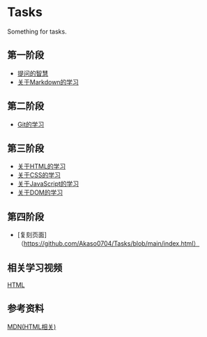 # Tasks
Something for tasks.
## 第一阶段
* [提问的智慧](https://github.com/Akaso0704/Tasks/blob/main/%E7%AC%AC%E4%B8%80%E9%98%B6%E6%AE%B5.md#%E6%8F%90%E9%97%AE%E7%9A%84%E6%99%BA%E6%85%A7)  
* [关于Markdown的学习](https://github.com/Akaso0704/Tasks/blob/main/%E7%AC%AC%E4%B8%80%E9%98%B6%E6%AE%B5.md#%E5%85%B3%E4%BA%8Emarkdown%E7%9A%84%E5%AD%A6%E4%B9%A0) 
## 第二阶段
* [Git的学习](https://github.com/Akaso0704/Tasks/blob/main/%E7%AC%AC%E4%BA%8C%E9%98%B6%E6%AE%B5.md#git%E7%9A%84%E5%AD%A6%E4%B9%A0)
## 第三阶段
* [关于HTML的学习](https://github.com/Akaso0704/Tasks/blob/main/%E7%AC%AC%E4%B8%89%E9%98%B6%E6%AE%B5.md#%E5%85%B3%E4%BA%8Ehtml%E7%9A%84%E5%AD%A6%E4%B9%A0)  
* [关于CSS的学习](https://github.com/Akaso0704/Tasks/blob/main/%E7%AC%AC%E4%B8%89%E9%98%B6%E6%AE%B5.md#%E5%85%B3%E4%BA%8Ecss%E7%9A%84%E5%AD%A6%E4%B9%A0) 
* [关于JavaScript的学习](https://github.com/Akaso0704/Tasks/blob/main/%E7%AC%AC%E4%B8%89%E9%98%B6%E6%AE%B5.md#%E5%85%B3%E4%BA%8Ejavascript%E7%9A%84%E5%AD%A6%E4%B9%A0) 
* [关于DOM的学习](https://github.com/Akaso0704/Tasks/blob/main/%E7%AC%AC%E4%B8%89%E9%98%B6%E6%AE%B5.md#%E5%85%B3%E4%BA%8Edom%E7%9A%84%E5%AD%A6%E4%B9%A0)
## 第四阶段
* [复刻页面]（https://github.com/Akaso0704/Tasks/blob/main/index.html）
## 相关学习视频
[HTML](https://www.bilibili.com/video/BV1vs411M7aT?vd_source=308f75e65a56a4178764712a7a39f643)
## 参考资料 
[MDN(HTML相关)](https://developer.mozilla.org/zh-CN/docs/Web/HTML)


